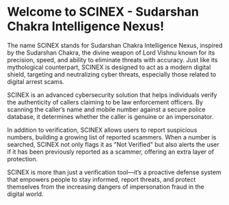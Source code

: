 # Welcome to SCINEX - Sudarshan Chakra Intelligence Nexus!

The name SCINEX stands for Sudarshan Chakra Intelligence Nexus, inspired by the Sudarshan Chakra, the divine weapon of Lord Vishnu known for its precision, speed, and ability to eliminate threats with accuracy. Just like its mythological counterpart, SCINEX is designed to act as a modern digital shield, targeting and neutralizing cyber threats, especially those related to digital arrest scams.

SCINEX is an advanced cybersecurity solution that helps individuals verify the authenticity of callers claiming to be law enforcement officers. By scanning the caller’s name and mobile number against a secure police database, it determines whether the caller is genuine or an impersonator.

In addition to verification, SCINEX allows users to report suspicious numbers, building a growing list of reported scammers. When a number is searched, SCINEX not only flags it as "Not Verified" but also alerts the user if it has been previously reported as a scammer, offering an extra layer of protection.

SCINEX is more than just a verification tool—it’s a proactive defense system that empowers people to stay informed, report threats, and protect themselves from the increasing dangers of impersonation fraud in the digital world. 
